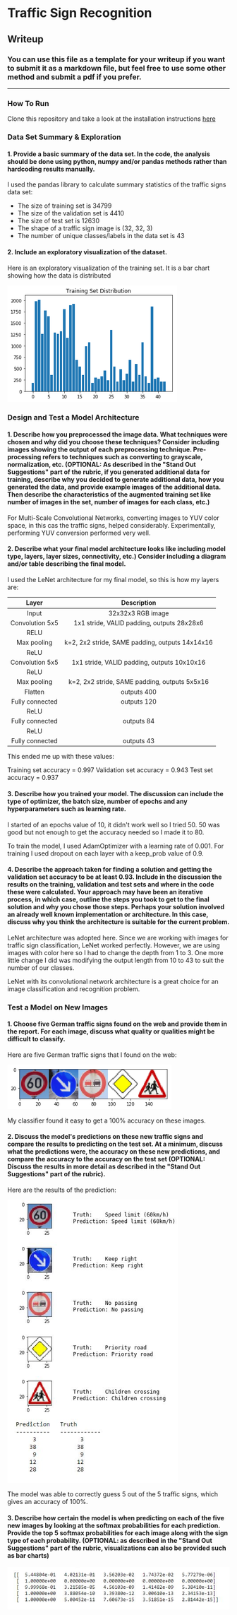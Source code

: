 # **Traffic Sign Recognition** 

## Writeup

### You can use this file as a template for your writeup if you want to submit it as a markdown file, but feel free to use some other method and submit a pdf if you prefer.

---

### How To Run

Clone this repository and take a look at the installation instructions [here](https://github.com/udacity/CarND-Traffic-Sign-Classifier-Project/blob/master/README.md)


[//]: # (Image References)

[image1]: ./examples/Training_Set_Distribution.png "Training_Set"
[image2]: ./examples/random.png "randomFive"
[image3]: ./examples/predictions.JPG "predictions"
[image4]: ./examples/softmax.JPG "softmax"


### Data Set Summary & Exploration

#### 1. Provide a basic summary of the data set. In the code, the analysis should be done using python, numpy and/or pandas methods rather than hardcoding results manually.

I used the pandas library to calculate summary statistics of the traffic
signs data set:

* The size of training set is 34799
* The size of the validation set is 4410
* The size of test set is 12630
* The shape of a traffic sign image is (32, 32, 3)
* The number of unique classes/labels in the data set is 43

#### 2. Include an exploratory visualization of the dataset.

Here is an exploratory visualization of the training set. It is a bar chart showing how the data is distributed

![alt text][image1]

### Design and Test a Model Architecture

#### 1. Describe how you preprocessed the image data. What techniques were chosen and why did you choose these techniques? Consider including images showing the output of each preprocessing technique. Pre-processing refers to techniques such as converting to grayscale, normalization, etc. (OPTIONAL: As described in the "Stand Out Suggestions" part of the rubric, if you generated additional data for training, describe why you decided to generate additional data, how you generated the data, and provide example images of the additional data. Then describe the characteristics of the augmented training set like number of images in the set, number of images for each class, etc.)

For Multi-Scale Convolutional Networks, converting images to YUV color space, in this cas the traffic signs, helped considerably.
Experimentally, performing YUV conversion performed very well.

#### 2. Describe what your final model architecture looks like including model type, layers, layer sizes, connectivity, etc.) Consider including a diagram and/or table describing the final model.

I used the LeNet architecture for my final model, so this is how my layers are:

| Layer         		|     Description	        					| 
|:---------------------:|:---------------------------------------------:| 
| Input         		| 32x32x3 RGB image   							| 
| Convolution 5x5     	| 1x1 stride, VALID padding, outputs 28x28x6 	|
| RELU					|												|
| Max pooling	      	| k=2, 2x2 stride, SAME padding, outputs 14x14x16 				|
| ReLU	    |       									|
| Convolution 5x5		|1x1 stride, VALID padding, outputs 10x10x16         									|
| ReLU				|         									|
| Max pooling	      	| k=2, 2x2 stride, SAME padding, outputs 5x5x16 				|
| Flatten	      	| outputs 400 				|
| Fully connected	      	| outputs 120 				|
| ReLU				|         									|
| Fully connected	      	| outputs 84 				|
| ReLU				|         									|
| Fully connected	      	| outputs 43 				|


This ended me up with these values:

  Training set accuracy = 0.997
Validation set accuracy = 0.943
      Test set accuracy = 0.937


#### 3. Describe how you trained your model. The discussion can include the type of optimizer, the batch size, number of epochs and any hyperparameters such as learning rate.

I started of an epochs value of 10, it didn't work well so I tried 50. 50 was good but not enough to get the accuracy needed so I made it to 80.

To train the model, I used AdamOptimizer with a learning rate of 0.001. For training I used dropout on each layer with a keep_prob value of 0.9.

#### 4. Describe the approach taken for finding a solution and getting the validation set accuracy to be at least 0.93. Include in the discussion the results on the training, validation and test sets and where in the code these were calculated. Your approach may have been an iterative process, in which case, outline the steps you took to get to the final solution and why you chose those steps. Perhaps your solution involved an already well known implementation or architecture. In this case, discuss why you think the architecture is suitable for the current problem.

LeNet architecture was adopted here. Since we are working with images for traffic sign classification, LeNet worked perfectly.
However, we are using images with color here so I had to change the depth from 1 to 3.
One more little change I did was modifying the output length from 10 to 43 to suit the number of our classes.

LeNet with its convolutional network architecture is a great choice for an image classification and recognition problem.

### Test a Model on New Images

#### 1. Choose five German traffic signs found on the web and provide them in the report. For each image, discuss what quality or qualities might be difficult to classify.

Here are five German traffic signs that I found on the web:

![alt text][image2]

My classifier found it easy to get a 100% accuracy on these images.

#### 2. Discuss the model's predictions on these new traffic signs and compare the results to predicting on the test set. At a minimum, discuss what the predictions were, the accuracy on these new predictions, and compare the accuracy to the accuracy on the test set (OPTIONAL: Discuss the results in more detail as described in the "Stand Out Suggestions" part of the rubric).

Here are the results of the prediction:

![alt text][image3]

The model was able to correctly guess 5 out of the 5 traffic signs, which gives an accuracy of 100%.

#### 3. Describe how certain the model is when predicting on each of the five new images by looking at the softmax probabilities for each prediction. Provide the top 5 softmax probabilities for each image along with the sign type of each probability. (OPTIONAL: as described in the "Stand Out Suggestions" part of the rubric, visualizations can also be provided such as bar charts)

![alt text][image4]
